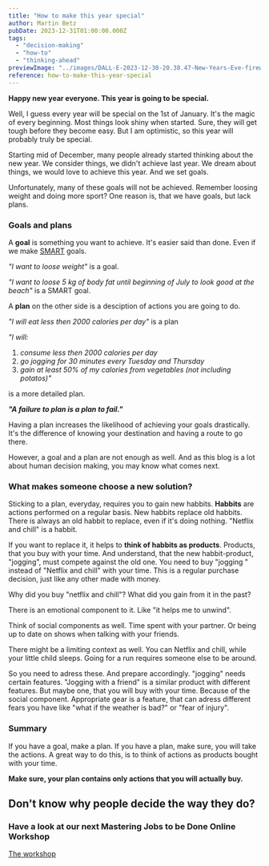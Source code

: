 ```yaml
---
title: "How to make this year special"
author: Martin Betz
pubDate: 2023-12-31T01:00:00.000Z
tags:
  - "decision-making"
  - "how-to"
  - "thinking-ahead"
previewImage: "../images/DALL·E-2023-12-30-20.38.47-New-Years-Eve-fireworks-over-the-city-of-Bonn-Germany-viewed-from-the-Drachenfels.-The-image-is-in-a-watercolor-and-geometric-style-featuring-colo.png"
reference: how-to-make-this-year-special
---
```


**Happy new year everyone. This year is going to be special.**

Well, I guess every year will be special on the 1st of January. It's the magic of every beginning. Most things look shiny when started. Sure, they will get tough before they become easy. But I am optimistic, so this year will probably truly be special.

Starting mid of December, many people already started thinking about the new year. We consider things, we didn't achieve last year. We dream about things, we would love to achieve this year. And we set goals.

Unfortunately, many of these goals will not be achieved. Remember loosing weight and doing more sport? One reason is, that we have goals, but lack plans.

### Goals and plans

A **goal** is something you want to achieve. It's easier said than done. Even if we make [SMART](https://de.wikipedia.org/wiki/SMART_(Projektmanagement)) goals.

_"I want to loose weight"_ is a goal.

_"I want to loose 5 kg of body fat until beginning of July to look good at the beach"_ is a SMART goal.

A **plan** on the other side is a desciption of actions you are going to do.

_"I will eat less then 2000 calories per day"_ is a plan

_"I will:_

1. _consume less then 2000 calories per day_
2. _go jogging for 30 minutes every Tuesday and Thursday_
3. _gain at least 50% of my calories from vegetables (not including potatos)"_

is a more detailed plan.

**_"A failure to plan is a plan to fail."_**

Having a plan increases the likelihood of achieving your goals drastically. It's the difference of knowing your destination and having a route to go there.

However, a goal and a plan are not enough as well. And as this blog is a lot about human decision making, you may know what comes next.

### What makes someone choose a new solution?

Sticking to a plan, everyday, requires you to gain new habbits. **Habbits** are actions performed on a regular basis. New habbits replace old habbits. There is always an old habbit to replace, even if it's doing nothing. "Netflix and chill" is a habbit.

If you want to replace it, it helps to **think of habbits as products**. Products, that you buy with your time. And understand, that the new habbit-product, "jogging", must compete against the old one. You need to buy "jogging " instead of "Netflix and chill" with your time. This is a regular purchase decision, just like any other made with money. 

Why did you buy "netflix and chill"? What did you gain from it in the past?

There is an emotional component to it. Like "it helps me to unwind".

Think of social components as well. Time spent with your partner. Or being up to date on shows when talking with your friends.

There might be a limiting context as well. You can Netflix and chill, while your little child sleeps. Going for a run requires someone else to be around.

So you need to adress these. And prepare accordingly. "jogging" needs certain features. "Jogging with a friend" is a similar product with different features. But maybe one, that you will buy with your time. Because of the social component. Appropriate gear is a feature, that can adress different fears you have like "what if the weather is bad?" or "fear of injury".

### Summary

If you have a goal, make a plan. If you have a plan, make sure, you will take the actions. A great way to do this, is to think of actions as products bought with your time. 

**Make sure, your plan contains only actions that you will actually buy.**

## Don't know why people decide the way they do?

### Have a look at our next Mastering Jobs to be Done Online Workshop

[The workshop](/services/mastering-jobs-to-be-done-online-workshop/)
